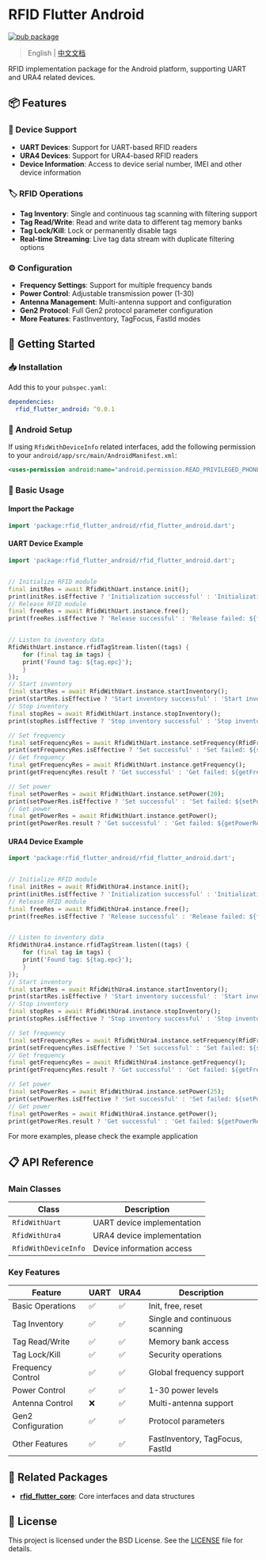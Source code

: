 # RFID Flutter Android

[![pub package](https://img.shields.io/pub/v/rfid_flutter_android.svg)](https://pub.dev/packages/rfid_flutter_android)

> English | [中文文档](https://github.com/RFID-Devs/rfid_flutter_plugin/blob/main/rfid_flutter_android/README-zh.md)

RFID implementation package for the Android platform, supporting UART and URA4 related devices.

## 📦 Features

### 🔌 Device Support
- **UART Devices**: Support for UART-based RFID readers
- **URA4 Devices**: Support for URA4-based RFID readers  
- **Device Information**: Access to device serial number, IMEI and other device information

### 🏷️ RFID Operations
- **Tag Inventory**: Single and continuous tag scanning with filtering support
- **Tag Read/Write**: Read and write data to different tag memory banks
- **Tag Lock/Kill**: Lock or permanently disable tags
- **Real-time Streaming**: Live tag data stream with duplicate filtering options

### ⚙️ Configuration
- **Frequency Settings**: Support for multiple frequency bands
- **Power Control**: Adjustable transmission power (1-30)
- **Antenna Management**: Multi-antenna support and configuration
- **Gen2 Protocol**: Full Gen2 protocol parameter configuration
- **More Features**: FastInventory, TagFocus, FastId modes

## 🚀 Getting Started

### 📥 Installation

Add this to your `pubspec.yaml`:

```yaml
dependencies:
  rfid_flutter_android: ^0.0.1
```

### 📱 Android Setup

If using `RfidWithDeviceInfo` related interfaces, add the following permission to your `android/app/src/main/AndroidManifest.xml`:

```xml
<uses-permission android:name="android.permission.READ_PRIVILEGED_PHONE_STATE" tools:ignore="ProtectedPermissions" />
```

### 📖 Basic Usage

#### Import the Package

```dart
import 'package:rfid_flutter_android/rfid_flutter_android.dart';
```

#### UART Device Example

```dart
import 'package:rfid_flutter_android/rfid_flutter_android.dart';


// Initialize RFID module
final initRes = await RfidWithUart.instance.init();
print(initRes.isEffective ? 'Initialization successful' : 'Initialization failed: ${initRes.error}');
// Release RFID module
final freeRes = await RfidWithUart.instance.free();
print(freeRes.isEffective ? 'Release successful' : 'Release failed: ${freeRes.error}');


// Listen to inventory data
RfidWithUart.instance.rfidTagStream.listen((tags) {
    for (final tag in tags) {
    print('Found tag: ${tag.epc}');
    }
});
// Start inventory
final startRes = await RfidWithUart.instance.startInventory();
print(startRes.isEffective ? 'Start inventory successful' : 'Start inventory failed: ${startRes.error}');
// Stop inventory
final stopRes = await RfidWithUart.instance.stopInventory();
print(stopRes.isEffective ? 'Stop inventory successful' : 'Stop inventory failed: ${stopRes.error}');

// Set frequency
final setFrequencyRes = await RfidWithUart.instance.setFrequency(RfidFrequency.china2);
print(setFrequencyRes.isEffective ? 'Set successful' : 'Set failed: ${setFrequencyRes.error}');
// Get frequency
final getFrequencyRes = await RfidWithUart.instance.getFrequency();
print(getFrequencyRes.result ? 'Get successful' : 'Get failed: ${getFrequencyRes.data}');

// Set power
final setPowerRes = await RfidWithUart.instance.setPower(20);
print(setPowerRes.isEffective ? 'Set successful' : 'Set failed: ${setPowerRes.error}');
// Get power
final getPowerRes = await RfidWithUart.instance.getPower();
print(getPowerRes.result ? 'Get successful' : 'Get failed: ${getPowerRes.data}');
```

#### URA4 Device Example

```dart
import 'package:rfid_flutter_android/rfid_flutter_android.dart';


// Initialize RFID module
final initRes = await RfidWithUra4.instance.init();
print(initRes.isEffective ? 'Initialization successful' : 'Initialization failed: ${initRes.error}');
// Release RFID module
final freeRes = await RfidWithUra4.instance.free();
print(freeRes.isEffective ? 'Release successful' : 'Release failed: ${freeRes.error}');


// Listen to inventory data
RfidWithUra4.instance.rfidTagStream.listen((tags) {
    for (final tag in tags) {
    print('Found tag: ${tag.epc}');
    }
});
// Start inventory
final startRes = await RfidWithUra4.instance.startInventory();
print(startRes.isEffective ? 'Start inventory successful' : 'Start inventory failed: ${startRes.error}');
// Stop inventory
final stopRes = await RfidWithUra4.instance.stopInventory();
print(stopRes.isEffective ? 'Stop inventory successful' : 'Stop inventory failed: ${stopRes.error}');

// Set frequency
final setFrequencyRes = await RfidWithUra4.instance.setFrequency(RfidFrequency.usa);
print(setFrequencyRes.isEffective ? 'Set successful' : 'Set failed: ${setFrequencyRes.error}');
// Get frequency
final getFrequencyRes = await RfidWithUra4.instance.getFrequency();
print(getFrequencyRes.result ? 'Get successful' : 'Get failed: ${getFrequencyRes.data}');

// Set power
final setPowerRes = await RfidWithUra4.instance.setPower(25);
print(setPowerRes.isEffective ? 'Set successful' : 'Set failed: ${setPowerRes.error}');
// Get power
final getPowerRes = await RfidWithUra4.instance.getPower();
print(getPowerRes.result ? 'Get successful' : 'Get failed: ${getPowerRes.data}');
```

For more examples, please check the example application



## 📋 API Reference

### Main Classes

| Class                | Description        |
| -------------------- | ------------------ |
| `RfidWithUart`       | UART device implementation |
| `RfidWithUra4`       | URA4 device implementation |
| `RfidWithDeviceInfo` | Device information access  |

### Key Features

| Feature           | UART | URA4 | Description                        |
| ----------------- | ---- | ---- | ---------------------------------- |
| Basic Operations  | ✅    | ✅    | Init, free, reset                  |
| Tag Inventory     | ✅    | ✅    | Single and continuous scanning     |
| Tag Read/Write    | ✅    | ✅    | Memory bank access                 |
| Tag Lock/Kill     | ✅    | ✅    | Security operations                |
| Frequency Control | ✅    | ✅    | Global frequency support           |
| Power Control     | ✅    | ✅    | 1-30 power levels                  |
| Antenna Control   | ❌    | ✅    | Multi-antenna support              |
| Gen2 Configuration| ✅    | ✅    | Protocol parameters                |
| Other Features    | ✅    | ✅    | FastInventory, TagFocus, FastId    |

## 🔗 Related Packages

- **[rfid_flutter_core](https://pub.dev/packages/rfid_flutter_core)**: Core interfaces and data structures

## 📄 License

This project is licensed under the BSD License. See the [LICENSE](LICENSE) file for details.


